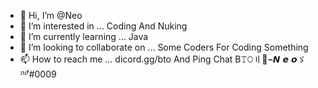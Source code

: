 - 👋 Hi, I’m @Neo
- 👀 I’m interested in ... Coding And Nuking
- 🌱 I’m currently learning ... Java
- 💞️ I’m looking to collaborate on ... Some Coders For Coding Something
- 📫 How to reach me ... dicord.gg/bto  And Ping Chat B𝚃𝙾〢🌙⌁𝙉 𝙚 𝙤ゞ   ᴵᴺᶠ#0009

<!---
Nemo999TeamX/Nemo999TeamX is a ✨ special ✨ repository because its `README.md` (this file) appears on your GitHub profile.
You can click the Preview link to take a look at your changes.
--->
